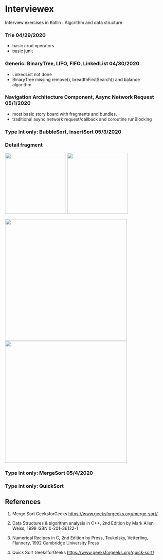 # Interviewex
Interview exercises in Kotlin : Algorithm and data structure

### Trie 04/29/2020
- basic crud operators 
- basic junit

### Generic: BinaryTree, LIFO, FIFO, LinkedList 04/30/2020
- LinkedList not done
- BinaryTree missing remove(), breadthFirstSearch() and balance algorithm

### Navigation Architecture Component, Async Network Request 05/1/2020
- most basic story board with fragments and bundles.
- traditional async network request/callback and coroutine runBlocking 

### Type Int only: BubbleSort, InsertSort 05/3/2020

### Detail fragment
<img width="200" src="https://user-images.githubusercontent.com/1282659/80932454-0dce1d80-8d85-11ea-8e1a-d254430a1616.png">  <img width="200" src="https://user-images.githubusercontent.com/1282659/80932452-0c045a00-8d85-11ea-9af4-cc10ce301525.png">

<img width="400" src="https://user-images.githubusercontent.com/1282659/80932459-1292d180-8d85-11ea-928f-09aaf396dde6.png">  <img width="400" src="https://user-images.githubusercontent.com/1282659/80932457-11fa3b00-8d85-11ea-88a6-2bc91c3f6cde.png">

### Type Int only: MergeSort 05/4/2020

### Type Int only: QuickSort

## References
1. Merge Sort GeeksforGeeks
https://www.geeksforgeeks.org/merge-sort/

2. Data Structures & algorithm analysis in C++, 2nd Edition by Mark Allen Weiss, 1999 ISBN 0-201-36122-1

3. Numerical Recipes in C, 2nd Edition by Press, Teukolsky, Vetterling, Flannery, 1992 Cambridge University Press

4. Quick Sort GeeksforGeeks
https://www.geeksforgeeks.org/quick-sort/
